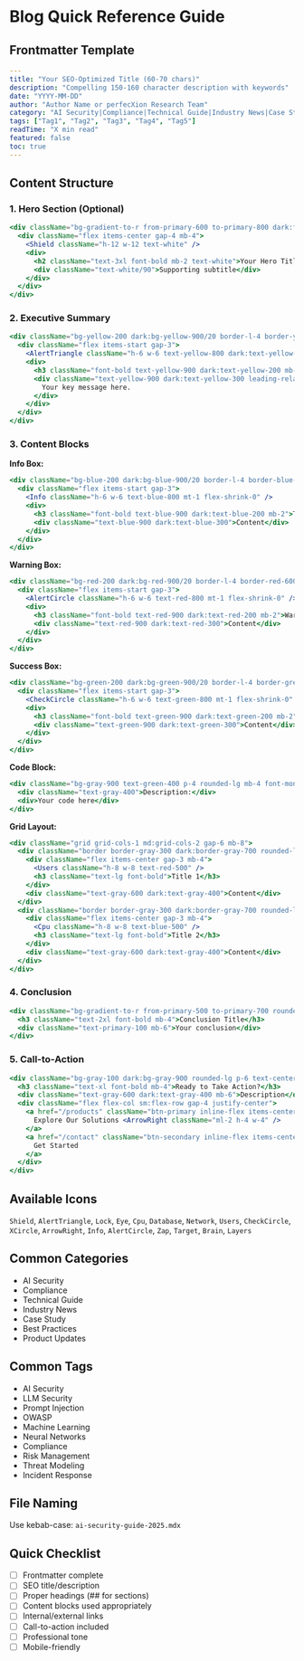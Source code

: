 # Blog Quick Reference Guide

## Frontmatter Template
```yaml
---
title: "Your SEO-Optimized Title (60-70 chars)"
description: "Compelling 150-160 character description with keywords"
date: "YYYY-MM-DD"
author: "Author Name or perfecXion Research Team"
category: "AI Security|Compliance|Technical Guide|Industry News|Case Study|Best Practices|Product Updates"
tags: ["Tag1", "Tag2", "Tag3", "Tag4", "Tag5"]
readTime: "X min read"
featured: false
toc: true
---
```

## Content Structure

### 1. Hero Section (Optional)
```jsx
<div className="bg-gradient-to-r from-primary-600 to-primary-800 dark:from-primary-500 dark:to-primary-700 rounded-lg p-8 text-white mb-8 shadow-lg">
  <div className="flex items-center gap-4 mb-4">
    <Shield className="h-12 w-12 text-white" />
    <div>
      <h2 className="text-3xl font-bold mb-2 text-white">Your Hero Title</h2>
      <div className="text-white/90">Supporting subtitle</div>
    </div>
  </div>
</div>
```

### 2. Executive Summary
```jsx
<div className="bg-yellow-200 dark:bg-yellow-900/20 border-l-4 border-yellow-600 p-6 mb-8 shadow-sm">
  <div className="flex items-start gap-3">
    <AlertTriangle className="h-6 w-6 text-yellow-800 dark:text-yellow-400 mt-1 flex-shrink-0" />
    <div>
      <h3 className="font-bold text-yellow-900 dark:text-yellow-200 mb-2">Key Insight</h3>
      <div className="text-yellow-900 dark:text-yellow-300 leading-relaxed">
        Your key message here.
      </div>
    </div>
  </div>
</div>
```

### 3. Content Blocks

**Info Box:**
```jsx
<div className="bg-blue-200 dark:bg-blue-900/20 border-l-4 border-blue-600 p-6 mb-8 shadow-sm">
  <div className="flex items-start gap-3">
    <Info className="h-6 w-6 text-blue-800 mt-1 flex-shrink-0" />
    <div>
      <h3 className="font-bold text-blue-900 dark:text-blue-200 mb-2">Title</h3>
      <div className="text-blue-900 dark:text-blue-300">Content</div>
    </div>
  </div>
</div>
```

**Warning Box:**
```jsx
<div className="bg-red-200 dark:bg-red-900/20 border-l-4 border-red-600 p-6 mb-8 shadow-sm">
  <div className="flex items-start gap-3">
    <AlertCircle className="h-6 w-6 text-red-800 mt-1 flex-shrink-0" />
    <div>
      <h3 className="font-bold text-red-900 dark:text-red-200 mb-2">Warning</h3>
      <div className="text-red-900 dark:text-red-300">Content</div>
    </div>
  </div>
</div>
```

**Success Box:**
```jsx
<div className="bg-green-200 dark:bg-green-900/20 border-l-4 border-green-600 p-6 mb-8 shadow-sm">
  <div className="flex items-start gap-3">
    <CheckCircle className="h-6 w-6 text-green-800 mt-1 flex-shrink-0" />
    <div>
      <h3 className="font-bold text-green-900 dark:text-green-200 mb-2">Success</h3>
      <div className="text-green-900 dark:text-green-300">Content</div>
    </div>
  </div>
</div>
```

**Code Block:**
```jsx
<div className="bg-gray-900 text-green-400 p-4 rounded-lg mb-4 font-mono text-sm">
  <div className="text-gray-400">Description:</div>
  <div>Your code here</div>
</div>
```

**Grid Layout:**
```jsx
<div className="grid grid-cols-1 md:grid-cols-2 gap-6 mb-8">
  <div className="border border-gray-300 dark:border-gray-700 rounded-lg p-6">
    <div className="flex items-center gap-3 mb-4">
      <Users className="h-8 w-8 text-red-500" />
      <h3 className="text-lg font-bold">Title 1</h3>
    </div>
    <div className="text-gray-600 dark:text-gray-400">Content</div>
  </div>
  <div className="border border-gray-300 dark:border-gray-700 rounded-lg p-6">
    <div className="flex items-center gap-3 mb-4">
      <Cpu className="h-8 w-8 text-blue-500" />
      <h3 className="text-lg font-bold">Title 2</h3>
    </div>
    <div className="text-gray-600 dark:text-gray-400">Content</div>
  </div>
</div>
```

### 4. Conclusion
```jsx
<div className="bg-gradient-to-r from-primary-500 to-primary-700 rounded-lg p-8 text-white mb-8">
  <h3 className="text-2xl font-bold mb-4">Conclusion Title</h3>
  <div className="text-primary-100 mb-6">Your conclusion</div>
</div>
```

### 5. Call-to-Action
```jsx
<div className="bg-gray-100 dark:bg-gray-900 rounded-lg p-6 text-center">
  <h3 className="text-xl font-bold mb-4">Ready to Take Action?</h3>
  <div className="text-gray-600 dark:text-gray-400 mb-6">Description</div>
  <div className="flex flex-col sm:flex-row gap-4 justify-center">
    <a href="/products" className="btn-primary inline-flex items-center justify-center">
      Explore Our Solutions <ArrowRight className="ml-2 h-4 w-4" />
    </a>
    <a href="/contact" className="btn-secondary inline-flex items-center justify-center">
      Get Started
    </a>
  </div>
</div>
```

## Available Icons
`Shield`, `AlertTriangle`, `Lock`, `Eye`, `Cpu`, `Database`, `Network`, `Users`, `CheckCircle`, `XCircle`, `ArrowRight`, `Info`, `AlertCircle`, `Zap`, `Target`, `Brain`, `Layers`

## Common Categories
- AI Security
- Compliance
- Technical Guide
- Industry News
- Case Study
- Best Practices
- Product Updates

## Common Tags
- AI Security
- LLM Security
- Prompt Injection
- OWASP
- Machine Learning
- Neural Networks
- Compliance
- Risk Management
- Threat Modeling
- Incident Response

## File Naming
Use kebab-case: `ai-security-guide-2025.mdx`

## Quick Checklist
- [ ] Frontmatter complete
- [ ] SEO title/description
- [ ] Proper headings (## for sections)
- [ ] Content blocks used appropriately
- [ ] Internal/external links
- [ ] Call-to-action included
- [ ] Professional tone
- [ ] Mobile-friendly 